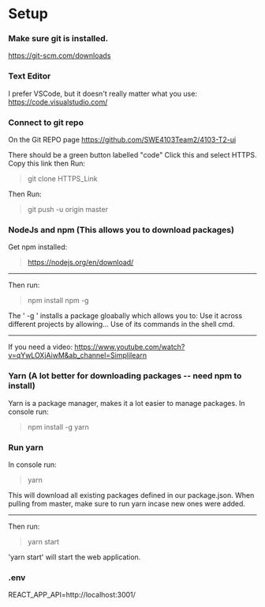 # Setup
### Make sure git is installed.
https://git-scm.com/downloads

### Text Editor
I prefer VSCode, but it doesn't really matter what you use:
https://code.visualstudio.com/

### Connect to git repo
On the Git REPO page
https://github.com/SWE4103Team2/4103-T2-ui

There should be a green button labelled "code"
Click this and select HTTPS. Copy this link then Run:

> git clone HTTPS_Link

Then Run:

> git push -u origin master

### NodeJs and npm (This allows you to download packages)
Get npm installed:
>https://nodejs.org/en/download/

---
Then run:
>npm install npm -g

The ' -g ' installs a package gloabally which allows you to:
  Use it across different projects by allowing...
    Use of its commands in the shell cmd. 

---
If you need a video:
https://www.youtube.com/watch?v=qYwLOXjAiwM&ab_channel=Simplilearn

### Yarn (A lot better for downloading packages -- need npm to install)
Yarn is a package manager, makes it a lot easier to manage packages.
In console run:
>npm install -g yarn

### Run yarn
In console run:
>yarn

This will download all existing packages defined in our package.json.
When pulling from master, make sure to run yarn incase new ones were added.

---
Then run:
>yarn start

'yarn start' will start the web application.

### .env
REACT_APP_API=http://localhost:3001/